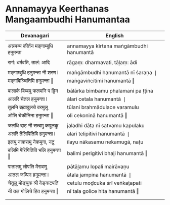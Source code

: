 # Annamayya Keerthanas Mangaambudhi Hanumantaa

| Devanagari | English |
| ------ | ------ |
|  |  |
| अन्नमय्य कीर्तन मङ्गाम्बुधि हनुमन्ता   | annamayya kīrtana maṅgāmbudhi hanumantā   |
|  |  |
| रागं: धर्मवति, तालं: आदि   | rāgaṃ: dharmavati, tāḻaṃ: ādi   |
|  |  |
| मङ्गाम्बुधि हनुमन्ता नी शरण ❘   | maṅgāmbudhi hanumantā nī śaraṇa ❘   |
| मङ्गविञ्चितिमि हनुमन्ता ‖   | maṅgaviñcitimi hanumantā ‖   |
|  |  |
| बालार्क बिम्बमु फलमनि प ट्टिन   | bālārka bimbamu phalamani pa ṭṭina   |
| आलरि चेतल हनुमन्ता ❘   | ālari cetala hanumantā ❘   |
| तूलनि ब्रह्मादुलचे वरमुलु   | tūlani brahmādulace varamulu   |
| ओलि चेकॊनिना हनुमन्ता ‖   | oli cekoninā hanumantā ‖   |
|  |  |
| जलधि दाट नी सत्वमु कपुलकु   | jaladhi dāṭa nī satvamu kapulaku   |
| अलरि तॆलिपितिवि हनुमन्ता ❘   | alari telipitivi hanumantā ❘   |
| इलयु नाकसमु नेकमुगा, नटु   | ilayu nākasamu nekamugā, naṭu   |
| बलिमि पॆरिगितिवि भलि हनुमन्ता ‖   | balimi perigitivi bhaḻi hanumantā ‖   |
|  |  |
| पातालमु लोपलि मैरावणु   | pātāḻamu lopali mairāvaṇu   |
| आतल जम्पिन हनुमन्ता ❘   | ātala jampina hanumantā ❘   |
| चेतुलु मोड्चुक श्री वेङ्कटपति   | cetulu moḍcuka śrī veṅkaṭapati   |
| नी तल गोलिचे हित हनुमन्ता ‖   | nī tala golice hita hanumantā ‖   |
|  |  |
|  |  |
